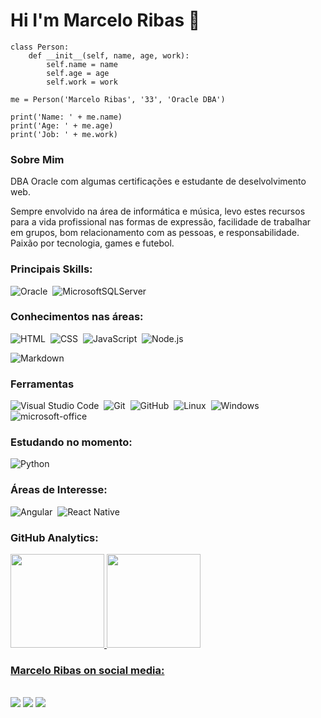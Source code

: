 # Hi I'm Marcelo Ribas 👋

```
class Person:
    def __init__(self, name, age, work):
        self.name = name
        self.age = age
        self.work = work

me = Person('Marcelo Ribas', '33', 'Oracle DBA')

print('Name: ' + me.name)
print('Age: ' + me.age)
print('Job: ' + me.work)
```

### Sobre Mim
<p>
    DBA Oracle com algumas certificações e estudante de deselvolvimento web.
</p>
<p>
    Sempre envolvido na área de informática e música, levo estes recursos para a vida profissional nas formas de expressão, facilidade de trabalhar em grupos, bom relacionamento com as pessoas, e responsabilidade. Paixão por tecnologia, games e futebol. 
</p>

### Principais Skills:

![Oracle](https://img.shields.io/badge/Oracle-05122A?style=for-the-badge&logo=oracle&logoColor=red)&nbsp;
![MicrosoftSQLServer](https://img.shields.io/badge/Microsoft%20SQL%20Sever-05122A?style=for-the-badge&logo=microsoft%20sql%20server&logoColor=red)&nbsp;

### Conhecimentos nas áreas:

![HTML](https://img.shields.io/badge/-HTML-05122A?style=for-the-badge&logo=html5)&nbsp;
![CSS](https://img.shields.io/badge/-CSS-05122A?style=for-the-badge&logo=CSS3&logoColor=1572B6)&nbsp;
![JavaScript](https://img.shields.io/badge/-JavaScript-05122A?style=for-the-badge&logo=javascript)&nbsp;
![Node.js](https://img.shields.io/badge/-Node.js-05122A?style=for-the-badge&logo=node.js)&nbsp;
<!--
![Python](https://img.shields.io/badge/Python-05122A?style=for-the-badge&logo=python&logoColor=yellow)&nbsp;
![Boostrap](https://img.shields.io/badge/-boostrap-05122A?style=for-the-badge&logo=bootstrap)&nbsp;
-->
![Markdown](https://img.shields.io/badge/-Markdown-05122A?style=for-the-badge&logo=markdown)&nbsp;

### Ferramentas

![Visual Studio Code](https://img.shields.io/badge/-Visual%20Studio%20Code-05122A?style=for-the-badge&logo=visual-studio-code&logoColor=007ACC)&nbsp;
![Git](https://img.shields.io/badge/-Git-05122A?style=for-the-badge&logo=git)&nbsp;
![GitHub](https://img.shields.io/badge/-GitHub-05122A?style=for-the-badge&logo=github)&nbsp;
![Linux](https://img.shields.io/badge/-linux-05122a?style=for-the-badge&logo=linux)&nbsp;
![Windows](https://img.shields.io/badge/-Windows-05122A?style=for-the-badge&logo=windows)&nbsp;
![microsoft-office](https://img.shields.io/badge/-microsoft_office-05122A?style=for-the-badge&logo=microsoft-office)&nbsp;

### Estudando no momento:
![Python](https://img.shields.io/badge/Python-05122A?style=for-the-badge&logo=python&logoColor=yellow)&nbsp;

### Áreas de Interesse:

![Angular](https://img.shields.io/badge/Angular-05122A?style=for-the-badge&logo=angular&logoColor=red)&nbsp;
![React Native](https://img.shields.io/badge/-React_native-05122A?style=for-the-badge&logo=react)&nbsp;

### GitHub Analytics:

<div align="left">
  <a href="https://github.com/marceloribasDev">
  <img height="150em" src="https://github-readme-stats.vercel.app/api?username=marceloribasDev&show_icons=true&theme=midnight-purple&include_all_commits=true&count_private=true"/>
  <img height="150em" src="https://github-readme-stats.vercel.app/api/top-langs/?username=marceloribasDev&layout=compact&langs_count=7&theme=midnight-purple"/>
</div>
 
 ### Marcelo Ribas on social media:

   
 <div>
  <br>
  <a href="https://www.linkedin.com/in/marcelo-ribas/" target="_blank"><img src="https://img.shields.io/badge/-LinkedIn-%230077B5?style=for-the-badge&logo=linkedin&logoColor=white" target="_blank"></a> 
  <a href = "mailto:marcelo.ribas@alphadba.com"><img src="https://img.shields.io/badge/-Gmail-%23333?style=for-the-badge&logo=gmail&logoColor=white" target="_blank"></a>
  <a href = "https://https://www.instagram.com/marcelo.pachione/"><img src="https://img.shields.io/badge/Instagram-E4405F?style=for-the-badge&logo=instagram&logoColor=white" target="_blank"></a>
 </div>

<!---
![Snake animation](https://github.com/marceloribasDev/marceloribasDev/blob/output/github-contribution-grid-snake.svg)
https://github.com/alexandresanlim/Badges4-README.md-Profile
-->

<!---
![Snake animation](https://github.com/marceloribasDev/marceloribasDev/blob/output/github-contribution-grid-snake.svg)
-->
